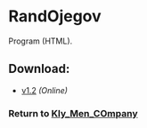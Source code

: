 # RandOjegov

Program (HTML).

## Download:

- [v1.2](https://aleksusklim.github.io/RandOjegov/src/RandOjegov1V2.htm) _(Online)_

### Return to [Kly_Men_COmpany](https://github.com/aleksusklim/Kly_Men_COmpany "GitHub: aleksusklim/Kly_Men_COmpany")
